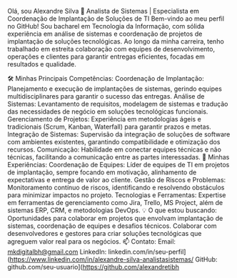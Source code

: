 Olá, sou Alexandre Silva 👋
Analista de Sistemas | Especialista em Coordenação de Implantação de Soluções de TI
Bem-vindo ao meu perfil no GitHub! Sou bacharel em Tecnologia da Informação, com sólida experiência em análise de sistemas e coordenação de projetos de implantação de soluções tecnológicas. Ao longo da minha carreira, tenho trabalhado em estreita colaboração com equipes de desenvolvimento, operações e clientes para garantir entregas eficientes, focadas em resultados e qualidade.

🛠️ Minhas Principais Competências:
Coordenação de Implantação: Planejamento e execução de implantações de sistemas, gerindo equipes multidisciplinares para garantir o sucesso das entregas.
Análise de Sistemas: Levantamento de requisitos, modelagem de sistemas e tradução das necessidades de negócio em soluções tecnológicas funcionais.
Gerenciamento de Projetos: Experiência em metodologias ágeis e tradicionais (Scrum, Kanban, Waterfall) para garantir prazos e metas.
Integração de Sistemas: Supervisão da integração de soluções de software com ambientes existentes, garantindo compatibilidade e otimização dos recursos.
Comunicação: Habilidade em conectar equipes técnicas e não técnicas, facilitando a comunicação entre as partes interessadas.
🚀 Minhas Experiências:
Coordenação de Equipes: Líder de equipes de TI em projetos de implantação, sempre focando em motivação, alinhamento de expectativas e entrega de valor ao cliente.
Gestão de Riscos e Problemas: Monitoramento contínuo de riscos, identificando e resolvendo obstáculos para minimizar impactos no projeto.
Tecnologias e Ferramentas: Expertise em ferramentas de gerenciamento como Jira, Trello, MS Project, além de sistemas ERP, CRM, e metodologias DevOps.
💡 O que estou buscando:
Oportunidades para colaborar em projetos que envolvam implantação de sistemas, coordenação de equipes e desafios técnicos.
Colaborar com desenvolvedores e gestores para criar soluções tecnológicas que agreguem valor real para os negócios.
📫 Contato:
Email: mkdigitalbh@gmail.com
LinkedIn: linkedin.com/in/seu-perfil](https://www.linkedin.com/in/alexandre-silva-analistasistemas/
GitHub: github.com/seu-usuario](https://github.com/alexandretibh

